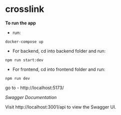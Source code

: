# crosslink

**To run the app**

- run:

`docker-compose up`

- For backend, cd into backend folder and run:

`npm run start:dev`

- For frontend, cd into frontend folder and run:

`npm run dev`

go to - http://localhost:5173/

*Swagger Documentation*

Visit http://localhost:3001/api to view the Swagger UI.